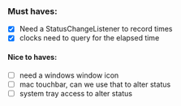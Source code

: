 ### Must haves:
- [X] Need a StatusChangeListener to record times
- [X] clocks need to query for the elapsed time 

#### Nice to haves:
- [ ] need a windows window icon
- [ ] mac touchbar, can we use that to alter status
- [ ] system tray access to alter status
